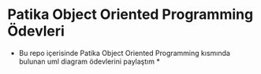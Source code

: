 # Patika Object Oriented Programming Ödevleri
*  Bu repo içerisinde Patika Object Oriented Programming kısmında bulunan uml diagram ödevlerini paylaştım * 